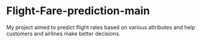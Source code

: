 # Flight-Fare-prediction-main
My project aimed to predict flight rates based on various attributes and help customers and airlines make better decisions.
